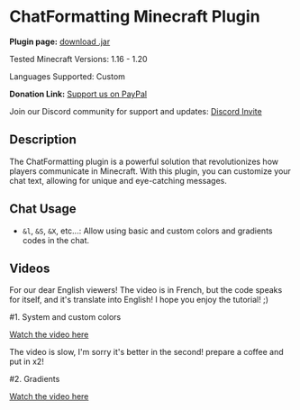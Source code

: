 # ChatFormatting Minecraft Plugin

**Plugin page:** [download .jar](https://www.spigotmc.org/resources/chatformatting-1-16-x-1-20-x.110900/)

Tested Minecraft Versions: 1.16 - 1.20

Languages Supported: Custom

**Donation Link:** [Support us on PayPal](https://www.paypal.com/donate/?hosted_button_id=J4Y27JYWLYLBG)

Join our Discord community for support and updates: [Discord Invite](https://discord.com/invite/Xf3PjwXzKg)

## Description

The ChatFormatting plugin is a powerful solution that revolutionizes how players communicate in Minecraft. With this plugin, you can customize your chat text, allowing for unique and eye-catching messages.

## Chat Usage

- `&l`, `&S`, `&X`, etc...: Allow using basic and custom colors and gradients codes in the chat.

## Videos

For our dear English viewers! The video is in French, but the code speaks for itself, and it's translate into English! I hope you enjoy the tutorial! ;)

#1. System and custom colors

[Watch the video here](https://youtu.be/UMJwc5YW_5g)

The video is slow, I'm sorry it's better in the second! prepare a coffee and put in x2!

#2. Gradients

[Watch the video here](https://youtu.be/qcMKG8gnEP0)
